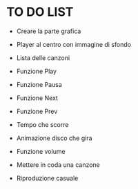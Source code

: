 # TO DO LIST

- Creare la parte grafica

- Player al centro con immagine di sfondo

- Lista delle canzoni 

- Funzione Play

- Funzione Pausa

- Funzione Next

- Funzione Prev 

- Tempo che scorre

- Animazione disco che gira

- Funzione volume

- Mettere in coda una canzone

- Riproduzione casuale
